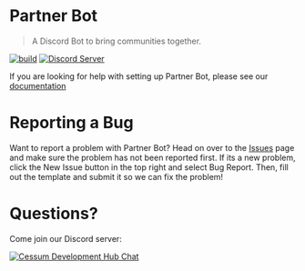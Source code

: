 # Partner Bot

> A Discord Bot to bring communities together.

[![build](https://github.com/Soyvolon/PartnerBot/actions/workflows/build.yml/badge.svg)](https://github.com/Soyvolon/PartnerBot/actions/workflows/build.yml)
[![Discord Server](https://img.shields.io/discord/397131323791114251.svg?label=discord)](https://discord.gg/ReAYqQN)


If you are looking for help with setting up Partner Bot, please see our [documentation](https://soyvolon.github.io/PartnerBot)

# Reporting a Bug

Want to report a problem with Partner Bot? Head on over to the [Issues](https://github.com/Soyvolon/PartnerBot/issues) page and make sure the problem has not been reported first. If its a new problem, click the New Issue button in the top right and select Bug Report. Then, fill out the template and submit it so we can fix the problem!

# Questions?

Come join our Discord server:

[![Cessum Development Hub Chat](https://discord.com/api/guilds/397131323791114251/embed.png?style=banner1)](https://discord.gg/ReAYqQN)